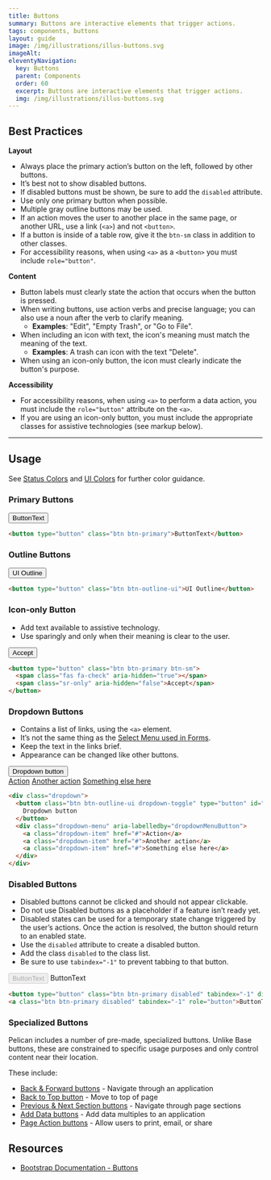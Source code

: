 ```yaml
---
title: Buttons
summary: Buttons are interactive elements that trigger actions.
tags: components, buttons
layout: guide
image: /img/illustrations/illus-buttons.svg
imageAlt: 
eleventyNavigation:
  key: Buttons
  parent: Components
  order: 60
  excerpt: Buttons are interactive elements that trigger actions.
  img: /img/illustrations/illus-buttons.svg
---
```


## Best Practices

**Layout**

- Always place the primary action’s button on the left, followed by other buttons.
- It’s best not to show disabled buttons.
- If disabled buttons must be shown, be sure to add the `disabled` attribute.
- Use only one primary button when possible.
- Multiple gray outline buttons may be used.
- If an action moves the user to another place in the same page, or another URL, use a link (`<a>`) and not `<button>`.
- If a button is inside of a table row, give it the `btn-sm` class in addition to other classes.
- For accessibility reasons, when using `<a>` as a `<button>` you must include `role="button"`.

**Content**

- Button labels must clearly state the action that occurs when the button is pressed.
- When writing buttons, use action verbs and precise language; you can also use a noun after the verb to clarify meaning.
  - **Examples**: "Edit", "Empty Trash", or "Go to File".
- When including an icon with text, the icon's meaning must match the meaning of the text.
  - **Examples**: A trash can icon with the text "Delete".
- When using an icon-only button, the icon must clearly indicate the button's purpose.

**Accessibility**

- For accessibility reasons, when using `<a>` to perform a data action, you must include the `role="button"` attribute on the `<a>`.
- If you are using an icon-only button, you must include the appropriate classes for assistive technologies (see markup below).

<hr>

## Usage

See [Status Colors](/foundation/status-colors) and [UI Colors](/foundation/ui-colors) for further color guidance.

### Primary Buttons

<button type="button" class="btn btn-primary">ButtonText</button>

```html
<button type="button" class="btn btn-primary">ButtonText</button>
```

### Outline Buttons

<button type="button" class="btn btn-outline-ui">UI Outline</button>

```html
<button type="button" class="btn btn-outline-ui">UI Outline</button>
```

### Icon-only Button

- Add text available to assistive technology.
- Use sparingly and only when their meaning is clear to the user.

<button type="button" class="btn btn-primary btn-sm">
  <span class="fas fa-check" aria-hidden="true"></span>
  <span class="sr-only" aria-hidden="false">Accept</span>
</button>

```html
<button type="button" class="btn btn-primary btn-sm">
  <span class="fas fa-check" aria-hidden="true"></span>
  <span class="sr-only" aria-hidden="false">Accept</span>
</button>
```

### Dropdown Buttons

- Contains a list of links, using the `<a>` element.
- It’s not the same thing as the [Select Menu used in Forms](/form-controls/select/).
- Keep the text in the links brief.
- Appearance can be changed like other buttons.

<div class="dropdown">
  <button class="btn btn-outline-ui dropdown-toggle" type="button" id="dropdownMenuButton" data-toggle="dropdown" aria-expanded="false">
    Dropdown button
  </button>
  <div class="dropdown-menu" aria-labelledby="dropdownMenuButton">
    <a class="dropdown-item" href="#">Action</a>
    <a class="dropdown-item" href="#">Another action</a>
    <a class="dropdown-item" href="#">Something else here</a>
  </div>
</div>

```html
<div class="dropdown">
  <button class="btn btn-outline-ui dropdown-toggle" type="button" id="dropdownMenuButton" data-toggle="dropdown" aria-expanded="false">
    Dropdown button
  </button>
  <div class="dropdown-menu" aria-labelledby="dropdownMenuButton">
    <a class="dropdown-item" href="#">Action</a>
    <a class="dropdown-item" href="#">Another action</a>
    <a class="dropdown-item" href="#">Something else here</a>
  </div>
</div>
```

### Disabled Buttons
- Disabled buttons cannot be clicked and should not appear clickable.
- Do not use Disabled buttons as a placeholder if a feature isn’t ready yet.
- Disabled states can be used for a temporary state change triggered by the user’s actions. Once the action is resolved, the button should return to an enabled state.
- Use the `disabled` attribute to create a disabled button.
- Add the class `disabled` to the class list.
- Be sure to use `tabindex="-1"` to prevent tabbing to that button.

<button type="button" class="btn btn-primary disabled" tabindex="-1" disabled>ButtonText</button> <a class="btn btn-primary disabled" tabindex="-1" role="button">ButtonText</a>

```html
<button type="button" class="btn btn-primary disabled" tabindex="-1" disabled>ButtonText</button>
<a class="btn btn-primary disabled" tabindex="-1" role="button">ButtonText</a> 
```

### Specialized Buttons

Pelican includes a number of pre-made, specialized buttons. Unlike Base buttons, these are constrained to specific usage purposes and only control content near their location.

These include:
- [Back & Forward buttons](/components/back-and-forward-buttons) - Navigate through an application
- [Back to Top button](/components/back-to-top-button) - Move to top of page
- [Previous & Next Section buttons](/components/previous-and-next-buttons)  - Navigate through page sections
- [Add Data buttons](/components/add-data-button) - Add data multiples to an application
- [Page Action buttons](/components/page-actions-button) - Allow users to print, email, or share
## Resources
- <a href="https://getbootstrap.com/docs/4.5/components/buttons/" target="_blank">Bootstrap Documentation - Buttons</a>